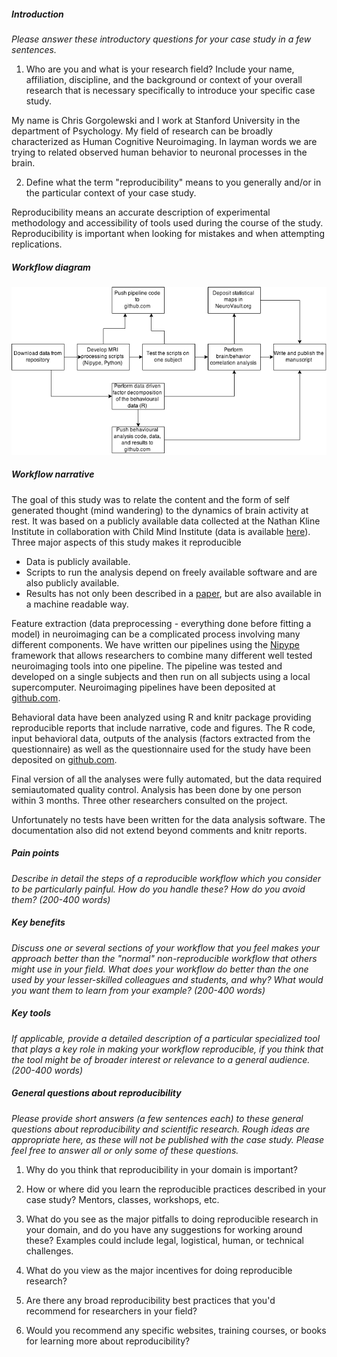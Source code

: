##### Introduction
*Please answer these introductory questions for your case study in a few sentences.*

1) Who are you and what is your research field? Include your name, affiliation, discipline, and the background or context of your overall research that is necessary specifically to introduce your specific case study.

My name is Chris Gorgolewski and I work at Stanford University in the department of Psychology. My field of research can be broadly characterized as Human Cognitive Neuroimaging. In layman words we are trying to related observed human behavior to neuronal processes in the brain. 

2) Define what the term "reproducibility" means to you generally and/or in the particular context of your case study.

Reproducibility means an accurate description of experimental methodology and accessibility of tools used during the course of the study. Reproducibility is important when looking for mistakes and when attempting replications.

##### Workflow diagram

![](cgorgolewski_diagram.png)

##### Workflow narrative

The goal of this study was to relate the content and the form of self generated thought (mind wandering) to the dynamics of brain activity at rest. It was based on a publicly available data collected at the Nathan Kline Institute in collaboration with Child Mind Institute (data is available [here](http://fcon_1000.projects.nitrc.org/indi/enhanced/)). Three major aspects of this study makes it reproducible

* Data is publicly available.
* Scripts to run the analysis depend on freely available software and are also publicly available.
* Results has not only been described in a [paper](http://journals.plos.org/plosone/article?id=10.1371/journal.pone.0097176), but are also available in a machine readable way.

Feature extraction (data preprocessing - everything done before fitting a model) in neuroimaging can be a complicated process involving many different components. We have written our pipelines using the [Nipype](http://nipy.org/nipype) framework that allows researchers to combine many different well tested neuroimaging tools into one pipeline. The pipeline was tested and developed on a single subjects and then run on all subjects using a local supercomputer. Neuroimaging pipelines have been deposited at [github.com](https://github.com/NeuroanatomyAndConnectivity/pipelines/tree/master/src/mindwandering).

Behavioral data have been analyzed using R and knitr package providing reproducible reports that include narrative, code and figures. The R code, input behavioral data, outputs of the analysis (factors extracted from the questionnaire) as well as the questionnaire used for the study have been deposited on [github.com](https://github.com/NeuroanatomyAndConnectivity/NYC-Q).

Final version of all the analyses were fully automated, but the data required semiautomated quality control. Analysis has been done by one person within 3 months. Three other researchers consulted on the project.

Unfortunately no tests have been written for the data analysis software. The documentation also did not extend beyond comments and knitr reports.

##### Pain points
*Describe in detail the steps of a reproducible workflow which you consider to be particularly painful. How do you handle these? How do you avoid them? (200-400 words)*

##### Key benefits
*Discuss one or several sections of your workflow that you feel makes your approach better than the "normal" non-reproducible workflow that others might use in your field. What does your workflow do better than the one used by your lesser-skilled colleagues and students, and why? What would you want them to learn from your example? (200-400 words)*

##### Key tools
*If applicable, provide a detailed description of a particular specialized tool that plays a key role in making your workflow reproducible, if you think that the tool might be of broader interest or relevance to a general audience. (200-400 words)*

##### General questions about reproducibility

*Please provide short answers (a few sentences each) to these general questions about reproducibility and scientific research. Rough ideas are appropriate here, as these will not be published with the case study. Please feel free to answer all or only some of these questions.*

1) Why do you think that reproducibility in your domain is important?

2) How or where did you learn the reproducible practices described in your case study? Mentors, classes, workshops, etc.

3) What do you see as the major pitfalls to doing reproducible research in your domain, and do you have any suggestions for working around these? Examples could include legal, logistical, human, or technical challenges.

4) What do you view as the major incentives for doing reproducible research?

5) Are there any broad reproducibility best practices that you'd recommend for researchers in your field?

6) Would you recommend any specific websites, training courses, or books for learning more about reproducibility?
